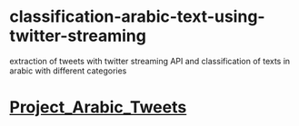 # classification-arabic-text-using-twitter-streaming
extraction of tweets with twitter streaming API and classification of texts in arabic with different categories



  
<h1><u> <a https://nbviewer.jupyter.org/github/zackhr/classification-arabic-text-using-twitter-streaming/blob/d385a9003846f5045a1bce56020a11f2b62f2628/Project_Arabic_Tweets.ipynb" >Project_Arabic_Tweets</a></u></h1> 

